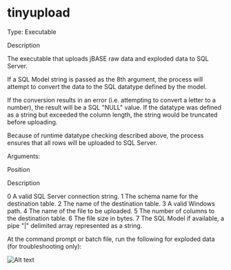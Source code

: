 tinyupload
==========

Type: Executable


Description


The executable that uploads jBASE raw data and exploded data to SQL Server.

 If a SQL Model string is passed as the 8th argument, the process will attempt to convert the data to the SQL datatype defined by the model.

 If the conversion results in an error (i.e. attempting to convert a letter to a number), the result will be a SQL "NULL" value. If the datatype was defined as a string but exceeded the column length, the string would be truncated before uploading.

 Because of runtime datatype checking described above, the process ensures that all rows will be uploaded to SQL Server.  
 


Arguments:


Position 

Description

0 A valid SQL Server connection string. 
1 The schema name for the destination table. 
2 The name of the destination table. 
3 A valid Windows path. 
4 The name of the file to be uploaded. 
5 The number of columns to the destination table. 
6 The file size in bytes. 
7 The SQL Model if available, a pipe "|" delimited array represented as a string. 

At the command prompt or batch file, run the following for exploded data (for troubleshooting only):

![Alt text](http://eztier.com/documentation/t24/jbase-sql-etl/images/args/tinyupload2.png)
 

